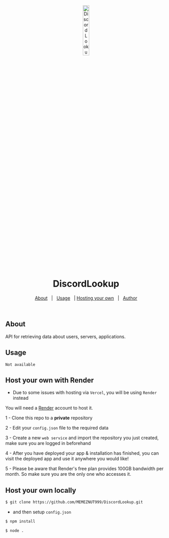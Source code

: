 <div align="center" id="top"> 
  <img src="https://cdn.discordapp.com/attachments/1047881750342291566/1137409085935997089/sasa.png" alt="DiscordLookup" style="width:20%" />

  &#xa0;

</div>

<h1 align="center">DiscordLookup</h1>



<p align="center">
  <a href="#about">About</a> &#xa0; | &#xa0; 
  <a href="#usage">Usage</a> &#xa0; | 
  <a href="#Host-your-own-with-Render">Hosting your own</a> &#xa0; | &#xa0;
  <a href="https://github.com/MEMEZNUT999" target="_blank">Author</a>
</p>

<br>

## About ##

API for retrieving data about users, servers, applications.

## Usage ##

`Not available`

## Host your own with Render ##

- Due to some issues with hosting via `Vercel`, you will be using `Render` instead

You will need a [Render](https://render.com) account to host it.

1 - Clone this repo to a **private** repository

2 - Edit your `config.json` file to the required data

3 - Create a new `web service` and import the repository you just created, make sure you are logged in beforehand

4 - After you have deployed your app & installation has finished, you can visit the deployed app and use it anywhere you would like!

5 - Please be aware that Render's free plan provides 100GB bandwidth per month. So make sure you are the only one who accesses it.

## Host your own locally ##

```bash
$ git clone https://github.com/MEMEZNUT999/DiscordLookup.git
```
- and then setup `config.json`
```bash
$ npm install
```
```bash
$ node .

```

&#xa0;

